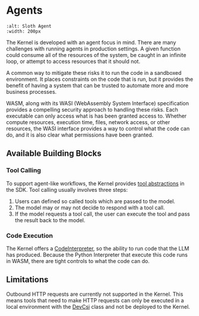 # Agents

```{image} _static/agent.png
:alt: Sloth Agent
:width: 200px
```

The Kernel is developed with an agent focus in mind. There are many challenges with running agents in production settings. A given function could consume all of the resources of the system, be caught in an infinite loop, or attempt to access resources that it should not.

A common way to mitigate these risks it to run the code in a sandboxed environment. It places constraints on the code that is run, but it provides the benefit of having a system that can be trusted to automate more and more business processes.

WASM, along with its WASI (WebAssembly System Interface) specification provides a compelling security approach to handling these risks. Each executable can only access what is has been granted access to. Whether compute resources, execution time, files, network access, or other resources, the WASI interface provides a way to control what the code can do, and it is also clear what permissions have been granted.

## Available Building Blocks

### Tool Calling

To support agent-like workflows, the Kernel provides [tool abstractions](references.rst#pharia_skill.tools.Tool) in the SDK. Tool calling usually involves three steps:

1. Users can defined so called tools which are passed to the model.
2. The model may or may not decide to respond with a tool call.
3. If the model requests a tool call, the user can execute the tool and pass the result back to the model.

### Code Execution

The Kernel offers a [CodeInterpreter](references.rst#pharia_skill.llama3.CodeInterpreter), so the ability to run code that the LLM has produced.
Because the Python Interpreter that execute this code runs in WASM, there are tight controls to what the code can do.

## Limitations

Outbound HTTP requests are currently not supported in the Kernel. This means tools that need to make HTTP requests can only be executed in a local environment with the [DevCsi](references.rst#pharia_skill.testing.DevCsi) class and not be deployed to the Kernel.
